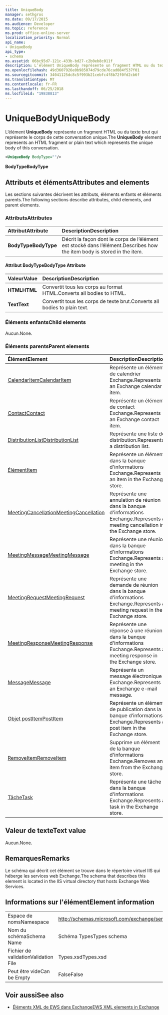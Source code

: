 ```yaml
---
title: UniqueBody
manager: sethgros
ms.date: 09/17/2015
ms.audience: Developer
ms.topic: reference
ms.prod: office-online-server
localization_priority: Normal
api_name:
- UniqueBody
api_type:
- schema
ms.assetid: 06bc95d7-121c-433b-bd27-c2b0eb8c011f
description: L’élément UniqueBody représente un fragment HTML ou du texte brut qui représente le corps de cette conversation unique.
ms.openlocfilehash: 49d3607926e0b985074d79cde76cad084f537f01
ms.sourcegitcommit: 34041125dc8c5f993b21cebfc4f8b72f0fd2cb6f
ms.translationtype: MT
ms.contentlocale: fr-FR
ms.lasthandoff: 06/25/2018
ms.locfileid: "19838813"
---
```

# <a name="uniquebody"></a><span data-ttu-id="9c64b-103">UniqueBody</span><span class="sxs-lookup"><span data-stu-id="9c64b-103">UniqueBody</span></span>

<span data-ttu-id="9c64b-104">L’élément **UniqueBody** représente un fragment HTML ou du texte brut qui représente le corps de cette conversation unique.</span><span class="sxs-lookup"><span data-stu-id="9c64b-104">The **UniqueBody** element represents an HTML fragment or plain text which represents the unique body of this conversation.</span></span> 
  
```XML
<UniqueBody BodyType=""/>
```

 <span data-ttu-id="9c64b-105">**BodyType**</span><span class="sxs-lookup"><span data-stu-id="9c64b-105">**BodyType**</span></span>
## <a name="attributes-and-elements"></a><span data-ttu-id="9c64b-106">Attributs et éléments</span><span class="sxs-lookup"><span data-stu-id="9c64b-106">Attributes and elements</span></span>

<span data-ttu-id="9c64b-107">Les sections suivantes décrivent les attributs, éléments enfants et éléments parents.</span><span class="sxs-lookup"><span data-stu-id="9c64b-107">The following sections describe attributes, child elements, and parent elements.</span></span>
  
### <a name="attributes"></a><span data-ttu-id="9c64b-108">Attributs</span><span class="sxs-lookup"><span data-stu-id="9c64b-108">Attributes</span></span>

|<span data-ttu-id="9c64b-109">**Attribut**</span><span class="sxs-lookup"><span data-stu-id="9c64b-109">**Attribute**</span></span>|<span data-ttu-id="9c64b-110">**Description**</span><span class="sxs-lookup"><span data-stu-id="9c64b-110">**Description**</span></span>|
|:-----|:-----|
|<span data-ttu-id="9c64b-111">**BodyType**</span><span class="sxs-lookup"><span data-stu-id="9c64b-111">**BodyType**</span></span> <br/> |<span data-ttu-id="9c64b-112">Décrit la façon dont le corps de l’élément est stocké dans l’élément.</span><span class="sxs-lookup"><span data-stu-id="9c64b-112">Describes how the item body is stored in the item.</span></span>  <br/> |
   
#### <a name="bodytype-attribute"></a><span data-ttu-id="9c64b-113">Attribut BodyType</span><span class="sxs-lookup"><span data-stu-id="9c64b-113">BodyType Attribute</span></span>

|<span data-ttu-id="9c64b-114">**Valeur**</span><span class="sxs-lookup"><span data-stu-id="9c64b-114">**Value**</span></span>|<span data-ttu-id="9c64b-115">**Description**</span><span class="sxs-lookup"><span data-stu-id="9c64b-115">**Description**</span></span>|
|:-----|:-----|
|<span data-ttu-id="9c64b-116">**HTML**</span><span class="sxs-lookup"><span data-stu-id="9c64b-116">**HTML**</span></span> <br/> |<span data-ttu-id="9c64b-117">Convertit tous les corps au format HTML.</span><span class="sxs-lookup"><span data-stu-id="9c64b-117">Converts all bodies to HTML.</span></span>  <br/> |
|<span data-ttu-id="9c64b-118">**Text**</span><span class="sxs-lookup"><span data-stu-id="9c64b-118">**Text**</span></span> <br/> |<span data-ttu-id="9c64b-119">Convertit tous les corps de texte brut.</span><span class="sxs-lookup"><span data-stu-id="9c64b-119">Converts all bodies to plain text.</span></span>  <br/> |
   
### <a name="child-elements"></a><span data-ttu-id="9c64b-120">Éléments enfants</span><span class="sxs-lookup"><span data-stu-id="9c64b-120">Child elements</span></span>

<span data-ttu-id="9c64b-121">Aucun.</span><span class="sxs-lookup"><span data-stu-id="9c64b-121">None.</span></span>
  
### <a name="parent-elements"></a><span data-ttu-id="9c64b-122">Éléments parents</span><span class="sxs-lookup"><span data-stu-id="9c64b-122">Parent elements</span></span>

|<span data-ttu-id="9c64b-123">**Élément**</span><span class="sxs-lookup"><span data-stu-id="9c64b-123">**Element**</span></span>|<span data-ttu-id="9c64b-124">**Description**</span><span class="sxs-lookup"><span data-stu-id="9c64b-124">**Description**</span></span>|
|:-----|:-----|
|[<span data-ttu-id="9c64b-125">CalendarItem</span><span class="sxs-lookup"><span data-stu-id="9c64b-125">CalendarItem</span></span>](calendaritem.md) <br/> |<span data-ttu-id="9c64b-126">Représente un élément de calendrier Exchange.</span><span class="sxs-lookup"><span data-stu-id="9c64b-126">Represents an Exchange calendar item.</span></span>  <br/> |
|[<span data-ttu-id="9c64b-127">Contact</span><span class="sxs-lookup"><span data-stu-id="9c64b-127">Contact</span></span>](contact.md) <br/> |<span data-ttu-id="9c64b-128">Représente un élément de contact Exchange.</span><span class="sxs-lookup"><span data-stu-id="9c64b-128">Represents an Exchange contact item.</span></span>  <br/> |
|[<span data-ttu-id="9c64b-129">DistributionList</span><span class="sxs-lookup"><span data-stu-id="9c64b-129">DistributionList</span></span>](distributionlist.md) <br/> |<span data-ttu-id="9c64b-130">Représente une liste de distribution.</span><span class="sxs-lookup"><span data-stu-id="9c64b-130">Represents a distribution list.</span></span>  <br/> |
|[<span data-ttu-id="9c64b-131">Élément</span><span class="sxs-lookup"><span data-stu-id="9c64b-131">Item</span></span>](item.md) <br/> |<span data-ttu-id="9c64b-132">Représente un élément dans la banque d'informations Exchange.</span><span class="sxs-lookup"><span data-stu-id="9c64b-132">Represents an item in the Exchange store.</span></span>  <br/> |
|[<span data-ttu-id="9c64b-133">MeetingCancellation</span><span class="sxs-lookup"><span data-stu-id="9c64b-133">MeetingCancellation</span></span>](meetingcancellation.md) <br/> |<span data-ttu-id="9c64b-134">Représente une annulation de réunion dans la banque d'informations Exchange.</span><span class="sxs-lookup"><span data-stu-id="9c64b-134">Represents a meeting cancellation in the Exchange store.</span></span>  <br/> |
|[<span data-ttu-id="9c64b-135">MeetingMessage</span><span class="sxs-lookup"><span data-stu-id="9c64b-135">MeetingMessage</span></span>](meetingmessage.md) <br/> |<span data-ttu-id="9c64b-136">Représente une réunion dans la banque d'informations Exchange.</span><span class="sxs-lookup"><span data-stu-id="9c64b-136">Represents a meeting in the Exchange store.</span></span>  <br/> |
|[<span data-ttu-id="9c64b-137">MeetingRequest</span><span class="sxs-lookup"><span data-stu-id="9c64b-137">MeetingRequest</span></span>](meetingrequest.md) <br/> |<span data-ttu-id="9c64b-138">Représente une demande de réunion dans la banque d'informations Exchange.</span><span class="sxs-lookup"><span data-stu-id="9c64b-138">Represents a meeting request in the Exchange store.</span></span>  <br/> |
|[<span data-ttu-id="9c64b-139">MeetingResponse</span><span class="sxs-lookup"><span data-stu-id="9c64b-139">MeetingResponse</span></span>](meetingresponse.md) <br/> |<span data-ttu-id="9c64b-140">Représente une réponse à une réunion dans la banque d'informations Exchange.</span><span class="sxs-lookup"><span data-stu-id="9c64b-140">Represents a meeting response in the Exchange store.</span></span>  <br/> |
|[<span data-ttu-id="9c64b-141">Message</span><span class="sxs-lookup"><span data-stu-id="9c64b-141">Message</span></span>](message-ex15websvcsotherref.md) <br/> |<span data-ttu-id="9c64b-142">Représente un message électronique Exchange.</span><span class="sxs-lookup"><span data-stu-id="9c64b-142">Represents an Exchange e-mail message.</span></span>  <br/> |
|[<span data-ttu-id="9c64b-143">Objet postItem</span><span class="sxs-lookup"><span data-stu-id="9c64b-143">PostItem</span></span>](postitem.md) <br/> |<span data-ttu-id="9c64b-144">Représente un élément de publication dans la banque d’informations Exchange.</span><span class="sxs-lookup"><span data-stu-id="9c64b-144">Represents a post item in the Exchange store.</span></span>  <br/> |
|[<span data-ttu-id="9c64b-145">RemoveItem</span><span class="sxs-lookup"><span data-stu-id="9c64b-145">RemoveItem</span></span>](removeitem.md) <br/> |<span data-ttu-id="9c64b-146">Supprime un élément de la banque d'informations Exchange.</span><span class="sxs-lookup"><span data-stu-id="9c64b-146">Removes an item from the Exchange store.</span></span>  <br/> |
|[<span data-ttu-id="9c64b-147">Tâche</span><span class="sxs-lookup"><span data-stu-id="9c64b-147">Task</span></span>](task.md) <br/> |<span data-ttu-id="9c64b-148">Représente une tâche dans la banque d'informations Exchange.</span><span class="sxs-lookup"><span data-stu-id="9c64b-148">Represents a task in the Exchange store.</span></span>  <br/> |
   
## <a name="text-value"></a><span data-ttu-id="9c64b-149">Valeur de texte</span><span class="sxs-lookup"><span data-stu-id="9c64b-149">Text value</span></span>

<span data-ttu-id="9c64b-150">Aucun.</span><span class="sxs-lookup"><span data-stu-id="9c64b-150">None.</span></span>
  
## <a name="remarks"></a><span data-ttu-id="9c64b-151">Remarques</span><span class="sxs-lookup"><span data-stu-id="9c64b-151">Remarks</span></span>

<span data-ttu-id="9c64b-152">Le schéma qui décrit cet élément se trouve dans le répertoire virtuel IIS qui héberge les services web Exchange.</span><span class="sxs-lookup"><span data-stu-id="9c64b-152">The schema that describes this element is located in the IIS virtual directory that hosts Exchange Web Services.</span></span>
  
## <a name="element-information"></a><span data-ttu-id="9c64b-153">Informations sur l'élément</span><span class="sxs-lookup"><span data-stu-id="9c64b-153">Element information</span></span>

|||
|:-----|:-----|
|<span data-ttu-id="9c64b-154">Espace de noms</span><span class="sxs-lookup"><span data-stu-id="9c64b-154">Namespace</span></span>  <br/> |http://schemas.microsoft.com/exchange/services/2006/types  <br/> |
|<span data-ttu-id="9c64b-155">Nom du schéma</span><span class="sxs-lookup"><span data-stu-id="9c64b-155">Schema Name</span></span>  <br/> |<span data-ttu-id="9c64b-156">Schéma Types</span><span class="sxs-lookup"><span data-stu-id="9c64b-156">Types schema</span></span>  <br/> |
|<span data-ttu-id="9c64b-157">Fichier de validation</span><span class="sxs-lookup"><span data-stu-id="9c64b-157">Validation File</span></span>  <br/> |<span data-ttu-id="9c64b-158">Types.xsd</span><span class="sxs-lookup"><span data-stu-id="9c64b-158">Types.xsd</span></span>  <br/> |
|<span data-ttu-id="9c64b-159">Peut être vide</span><span class="sxs-lookup"><span data-stu-id="9c64b-159">Can be Empty</span></span>  <br/> |<span data-ttu-id="9c64b-160">False</span><span class="sxs-lookup"><span data-stu-id="9c64b-160">False</span></span>  <br/> |
   
## <a name="see-also"></a><span data-ttu-id="9c64b-161">Voir aussi</span><span class="sxs-lookup"><span data-stu-id="9c64b-161">See also</span></span>



- [<span data-ttu-id="9c64b-162">Éléments XML de EWS dans Exchange</span><span class="sxs-lookup"><span data-stu-id="9c64b-162">EWS XML elements in Exchange</span></span>](ews-xml-elements-in-exchange.md)

